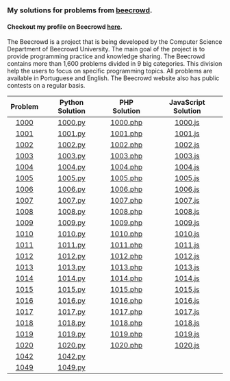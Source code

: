 ### My solutions for problems from [beecrowd](https://www.beecrowd.com.br/judge/pt). 
#### Checkout my profile on Beecrowd [here](https://www.beecrowd.com.br/judge/pt/users/statistics/318623).

The Beecrowd is a project that is being developed by the Computer Science Department of Beecrowd University. The main goal of the project is to provide programming practice and knowledge sharing. The Beecrowd contains more than 1,600 problems divided in 9 big categories. This division help the users to focus on specific programming topics. All problems are available in Portuguese and English. The Beecrowd website also has public contests on a regular basis.

| Problem	| Python Solution	| PHP Solution | JavaScript Solution 
|:----:|:----:|:----:| :----:     
|[1000](https://www.beecrowd.com.br/judge/pt/problems/view/1000) | [1000.py](https://github.com/MouraRaquel/beecrowd/blob/main/1000.py) | [1000.php](https://github.com/MouraRaquel/beecrowd/blob/main/1000.php) | [1000.js](https://github.com/MouraRaquel/beecrowd/blob/main/1000.js)
|[1001](https://www.beecrowd.com.br/judge/pt/problems/view/1001) | [1001.py](https://github.com/MouraRaquel/beecrowd/blob/main/1001.py) | [1001.php](https://github.com/MouraRaquel/beecrowd/blob/main/1001.php) | [1001.js](https://github.com/MouraRaquel/beecrowd/blob/main/1001.js)
|[1002](https://www.beecrowd.com.br/judge/pt/problems/view/1002) | [1002.py](https://github.com/MouraRaquel/beecrowd/blob/main/1002.py) | [1002.php](https://github.com/MouraRaquel/beecrowd/blob/main/1002.php) | [1002.js](https://github.com/MouraRaquel/beecrowd/blob/main/1002.js)
|[1003](https://www.beecrowd.com.br/judge/pt/problems/view/1003) | [1003.py](https://github.com/MouraRaquel/beecrowd/blob/main/1003.py) | [1003.php](https://github.com/MouraRaquel/beecrowd/blob/main/1003.php) | [1003.js](https://github.com/MouraRaquel/beecrowd/blob/main/1003.js)
|[1004](https://www.beecrowd.com.br/judge/pt/problems/view/1004) | [1004.py](https://github.com/MouraRaquel/beecrowd/blob/main/1004.py) | [1004.php](https://github.com/MouraRaquel/beecrowd/blob/main/1004.php) | [1004.js](https://github.com/MouraRaquel/beecrowd/blob/main/1004.js)          
|[1005](https://www.beecrowd.com.br/judge/pt/problems/view/1005) | [1005.py](https://github.com/MouraRaquel/beecrowd/blob/main/1005.py) | [1005.php](https://github.com/MouraRaquel/beecrowd/blob/main/1005.php) | [1005.js](https://github.com/MouraRaquel/beecrowd/blob/main/1005.js) 
|[1006](https://www.beecrowd.com.br/judge/pt/problems/view/1006) | [1006.py](https://github.com/MouraRaquel/beecrowd/blob/main/1006.py) | [1006.php](https://github.com/MouraRaquel/beecrowd/blob/main/1006.php) | [1006.js](https://github.com/MouraRaquel/beecrowd/blob/main/1006.js) 
|[1007](https://www.beecrowd.com.br/judge/pt/problems/view/1007) | [1007.py](https://github.com/MouraRaquel/beecrowd/blob/main/1007.py) | [1007.php](https://github.com/MouraRaquel/beecrowd/blob/main/1007.php) | [1007.js](https://github.com/MouraRaquel/beecrowd/blob/main/1007.js) 
|[1008](https://www.beecrowd.com.br/judge/pt/problems/view/1008) | [1008.py](https://github.com/MouraRaquel/beecrowd/blob/main/1008.py) | [1008.php](https://github.com/MouraRaquel/beecrowd/blob/main/1008.php) | [1008.js](https://github.com/MouraRaquel/beecrowd/blob/main/1008.js) 
|[1009](https://www.beecrowd.com.br/judge/pt/problems/view/1009) | [1009.py](https://github.com/MouraRaquel/beecrowd/blob/main/1009.py) | [1009.php](https://github.com/MouraRaquel/beecrowd/blob/main/1009.php) | [1009.js](https://github.com/MouraRaquel/beecrowd/blob/main/1009.js) 
|[1010](https://www.beecrowd.com.br/judge/pt/problems/view/1010) | [1010.py](https://github.com/MouraRaquel/beecrowd/blob/main/1010.py) | [1010.php](https://github.com/MouraRaquel/beecrowd/blob/main/1010.php) | [1010.js](https://github.com/MouraRaquel/beecrowd/blob/main/1010.js) 
|[1011](https://www.beecrowd.com.br/judge/pt/problems/view/1011) | [1011.py](https://github.com/MouraRaquel/beecrowd/blob/main/1011.py) | [1011.php](https://github.com/MouraRaquel/beecrowd/blob/main/1011.php) | [1011.js](https://github.com/MouraRaquel/beecrowd/blob/main/1011.js) 
|[1012](https://www.beecrowd.com.br/judge/pt/problems/view/1012) | [1012.py](https://github.com/MouraRaquel/beecrowd/blob/main/1012.py) | [1012.php](https://github.com/MouraRaquel/beecrowd/blob/main/1012.php) | [1012.js](https://github.com/MouraRaquel/beecrowd/blob/main/1012.js) 
|[1013](https://www.beecrowd.com.br/judge/pt/problems/view/1013) | [1013.py](https://github.com/MouraRaquel/beecrowd/blob/main/1013.py) | [1013.php](https://github.com/MouraRaquel/beecrowd/blob/main/1013.php) | [1013.js](https://github.com/MouraRaquel/beecrowd/blob/main/1013.js) 
|[1014](https://www.beecrowd.com.br/judge/pt/problems/view/1014) | [1014.py](https://github.com/MouraRaquel/beecrowd/blob/main/1014.py) | [1014.php](https://github.com/MouraRaquel/beecrowd/blob/main/1014.php) | [1014.js](https://github.com/MouraRaquel/beecrowd/blob/main/1014.js) 
|[1015](https://www.beecrowd.com.br/judge/pt/problems/view/1015) | [1015.py](https://github.com/MouraRaquel/beecrowd/blob/main/1015.py) | [1015.php](https://github.com/MouraRaquel/beecrowd/blob/main/1015.php) | [1015.js](https://github.com/MouraRaquel/beecrowd/blob/main/1015.js)  
|[1016](https://www.beecrowd.com.br/judge/pt/problems/view/1016) | [1016.py](https://github.com/MouraRaquel/beecrowd/blob/main/1016.py) | [1016.php](https://github.com/MouraRaquel/beecrowd/blob/main/1016.php) | [1016.js](https://github.com/MouraRaquel/beecrowd/blob/main/1016.js)   
|[1017](https://www.beecrowd.com.br/judge/pt/problems/view/1017) | [1017.py](https://github.com/MouraRaquel/beecrowd/blob/main/1017.py) | [1017.php](https://github.com/MouraRaquel/beecrowd/blob/main/1017.php) | [1017.js](https://github.com/MouraRaquel/beecrowd/blob/main/1017.js)   
|[1018](https://www.beecrowd.com.br/judge/pt/problems/view/1018) | [1018.py](https://github.com/MouraRaquel/beecrowd/blob/main/1018.py) | [1018.php](https://github.com/MouraRaquel/beecrowd/blob/main/1018.php) | [1018.js](https://github.com/MouraRaquel/beecrowd/blob/main/1018.js)  
|[1019](https://www.beecrowd.com.br/judge/pt/problems/view/1019) | [1019.py](https://github.com/MouraRaquel/beecrowd/blob/main/1019.py) | [1019.php](https://github.com/MouraRaquel/beecrowd/blob/main/1019.php) | [1019.js](https://github.com/MouraRaquel/beecrowd/blob/main/1019.js)   
|[1020](https://www.beecrowd.com.br/judge/pt/problems/view/1020) | [1020.py](https://github.com/MouraRaquel/beecrowd/blob/main/1020.py) | [1020.php](https://github.com/MouraRaquel/beecrowd/blob/main/1020.php) | [1020.js](https://github.com/MouraRaquel/beecrowd/blob/main/1020.js)  
|[1042](https://www.beecrowd.com.br/judge/pt/problems/view/1042) | [1042.py](https://github.com/MouraRaquel/beecrowd/blob/main/1042.py) | | | 
|[1049](https://www.beecrowd.com.br/judge/pt/problems/view/1049) | [1049.py](https://github.com/MouraRaquel/beecrowd/blob/main/1049.py) | | |
